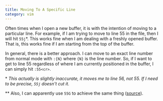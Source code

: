 ```yaml
---
title: Moving To A Specific Line
category: vim
---
```


Often times when I open a new buffer, it is with the intention of moving to
a particular line. For example, if I am trying to move to line 55 in the
file, then I will hit `55j`\*. This works fine when I am dealing with a
freshly opened buffer. That is, this works fine if I am starting from the
top of the buffer.

In general, there is a better approach. I can move to an exact line number
from normal mode with `:{N}` where `{N}` is the line number. So, if I want
to get to line 55 regardless of where I am currently positioned in the
buffer, I can simply hit `:55<cr>`.

\* *This actually is slightly inaccurate, it moves me to line 56, not 55.
If I need to be precise, `55j` doesn't cut it.*

\*\* Also, I can apparently use `55G` to achieve the same thing
([source](https://twitter.com/rossnelson/status/591239951032983553)).
